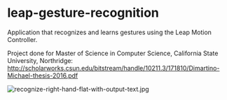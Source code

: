# leap-gesture-recognition
Application that recognizes and learns gestures using the Leap Motion Controller.

Project done for Master of Science in Computer Science, California State University, Northridge:
http://scholarworks.csun.edu/bitstream/handle/10211.3/171810/Dimartino-Michael-thesis-2016.pdf

![recognize-right-hand-flat-with-output-text.jpg](http://mikedimartino.com/images/leap-gesture-recognition/recognize-right-hand-flat-with-output-text.jpg)
